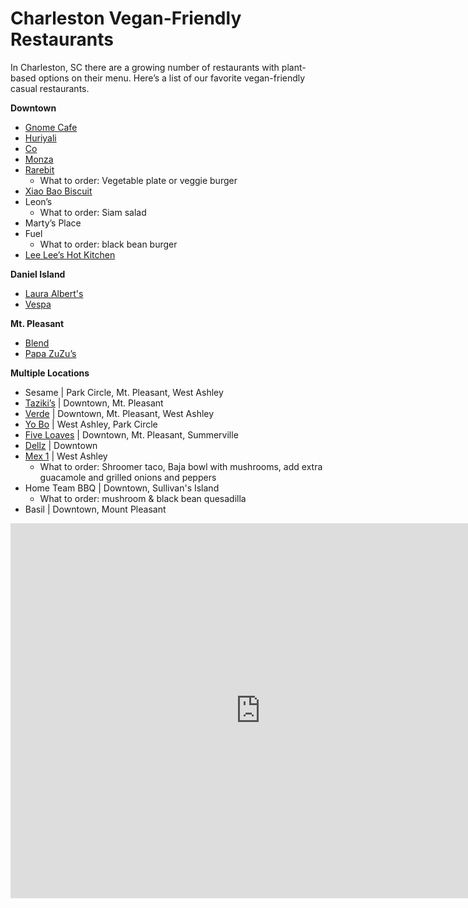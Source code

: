 # Charleston Vegan-Friendly Restaurants

In Charleston, SC there are a growing number of restaurants with plant-based options on their menu.  Here’s a list of our favorite vegan-friendly casual restaurants. 

**Downtown**
* [Gnome Cafe](http://www.gnomecafe.com/)
* [Huriyali](http://www.huriyali.com/)
* [Co](http://www.eatatco.com/)
* [Monza](http://www.monzapizza.com/)
* [Rarebit](http://therarebit.com/wp-content/uploads/2013/10/RAREBIT_MENU.pdf)
  * What to order: Vegetable plate or veggie burger
* [Xiao Bao Biscuit](http://xiaobaobiscuit.com/wp-content/uploads/2012/09/XBB-Menu-FEB-2016.pdf )
* Leon’s
  * What to order: Siam salad
* Marty’s Place
* Fuel
  * What to order: black bean burger
* [Lee Lee’s Hot Kitchen](http://www.leeleeshotkitchen.com/) 

**Daniel Island**
* [Laura Albert's](http://lauraalberts.com/)
* [Vespa](http://vespapizzeria.com/)

**Mt. Pleasant**
* [Blend](http://www.theblendco.com/)
* [Papa ZuZu’s](http://www.papazuzus.com/)

**Multiple Locations**
* Sesame | Park Circle, Mt. Pleasant, West Ashley
[](http://www.sesameburgersandbeer.com/)
* [Taziki’s](http://tazikiscafe.com/) | Downtown, Mt. Pleasant
* [Verde](http://eatatverde.com/) | Downtown, Mt. Pleasant, West Ashley
* [Yo Bo](http://www.yobocantinafresca.com/) | West Ashley, Park Circle
* [Five Loaves](http://www.fiveloavescafe.com/) | Downtown, Mt. Pleasant, Summerville
* [Dellz](https://www.facebook.com/Dellz-Uptown-301957166598025/) | Downtown
* [Mex 1](http://mex1coastalcantina.com/) | West Ashley
  * What to order: Shroomer taco, Baja bowl with mushrooms, add extra guacamole and grilled onions and peppers
* Home Team BBQ | Downtown, Sullivan's Island
  * What to order: mushroom & black bean quesadilla 
* Basil | Downtown, Mount Pleasant

<iframe src="https://calendar.google.com/calendar/embed?height=600&amp;wkst=1&amp;bgcolor=%23FFFFFF&amp;src=k8ru2t9anfkasi5klm3ptn3q94%40group.calendar.google.com&amp;color=%23125A12&amp;ctz=America%2FNew_York" style="border-width:0" width="800" height="600" frameborder="0" scrolling="no"></iframe>







